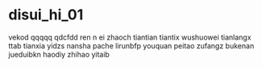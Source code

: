 # disui_hi_01
vekod
qqqqq
qdcfdd
ren n ei
zhaoch
tiantian
tiantix
wushuowei
tianlangx
ttab
tianxia
yidzs
nansha
pache
lirunbfp
youquan
peitao
zufangz
bukenan
jueduibkn
haodiy
zhihao
yitaib
